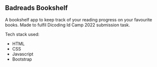 ## Badreads Bookshelf

A bookshelf app to keep track of your reading progress on your favourite books. Made to fulfil Dicoding Id Camp 2022 submission task.

Tech stack used:
- HTML
- CSS
- Javascript
- Bootstrap
